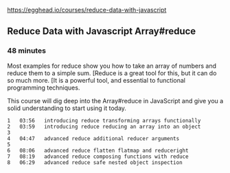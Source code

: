 https://egghead.io/courses/reduce-data-with-javascript
## Reduce Data with Javascript Array#reduce
### 48 minutes
Most examples for reduce show you how to take an array of numbers and reduce them to a simple sum. [Reduce is a great tool for this, but it can do so much more. [It is a powerful tool, and essential to functional programming techniques.

This course will dig deep into the Array#reduce in JavaScript and give you a solid understanding to start using it today.

	1	03:56	introducing reduce transforming arrays functionally
	2	03:59	introducing reduce reducing an array into an object
	3
	4	04:47	advanced reduce additional reducer arguments
	5
	6	08:06	advanced reduce flatten flatmap and reduceright
	7	08:19	advanced reduce composing functions with reduce
	8	06:29	advanced reduce safe nested object inspection